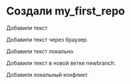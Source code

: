 ﻿# Создали my_first_repo

Добавили текст

Добавили текст через браузер.

Добавили текст локально.

Добавили текст в новой ветке newbranch.

Добавили локальный конфликт.
